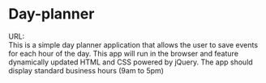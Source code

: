 # Day-planner
URL: <a href="https://bikramshankhar.github.io/Day-planner/"><a>
<br>
This is a simple day planner application that allows the user to save events for each hour of the day. This app will run in the browser and feature dynamically updated HTML and CSS powered by jQuery. The app should display standard business hours (9am to 5pm)